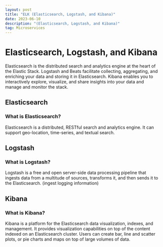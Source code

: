 ```yaml
---
layout: post
title: "ELK (Elasticsearch, Logstash, and Kibana)"
date: 2023-06-10
description: "(Elasticsearch, Logstash, and Kibana)"
tag: Microservices
---
```


# Elasticsearch, Logstash, and Kibana

Elasticsearch is the distributed search and analytics engine at the heart of the Elastic Stack. Logstash and Beats facilitate collecting, aggregating, and enriching your data and storing it in Elasticsearch. Kibana enables you to interactively explore, visualize, and share insights into your data and manage and monitor the stack.

## Elasticsearch

### What is Elasticsearch?

Elasticsearch is a distributed, RESTful search and analytics engine. It can support geo-location, time-series, and textual search.

## Logstash

### What is Logstash?

Logstash is a free and open server-side data processing pipeline that ingests data from a multitude of sources, transforms it, and then sends it to the Elasticsearch. (ingest logging information)

## Kibana

### What is Kibana?

Kibana is a platform for the Elasticsearch data visualization, indexes, and management. It provides visualization capabilities on top of the content indexed on an Elasticsearch cluster. Users can create bar, line and scatter plots, or pie charts and maps on top of large volumes of data.
